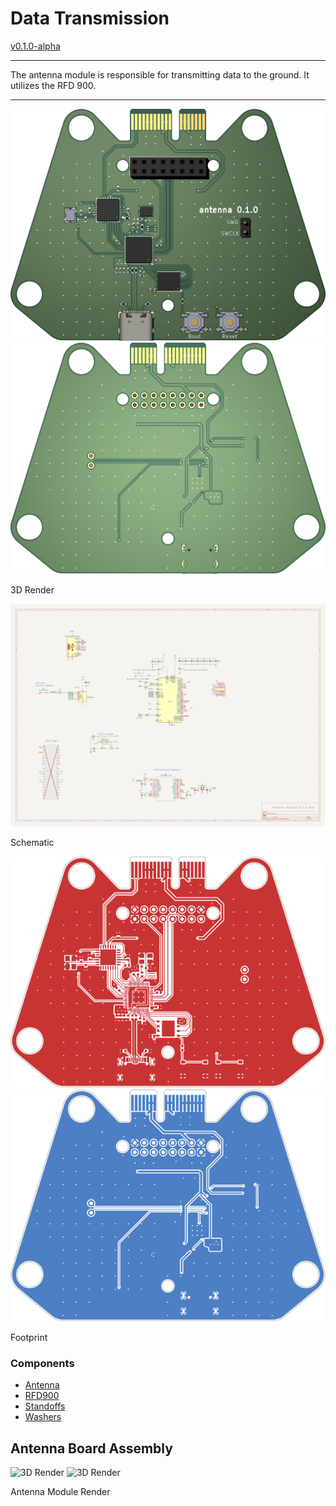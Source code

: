 # Data Transmission

[v0.1.0-alpha](https://github.com/sonicavionics/4in-antenna/)

---

The antenna module is responsible for transmitting data to the ground. It utilizes the RFD 900.

---

<div class="image-row">
    <img src="https://raw.githubusercontent.com/sonicavionics/4in-antenna/refs/heads/main/images/board.front.png" alt="3D Render">
    <img src="https://raw.githubusercontent.com/sonicavionics/4in-antenna/refs/heads/main/images/board.back.png" alt="3D Render">
</div>
<p class="image-caption">3D Render</p>

![alt text](https://raw.githubusercontent.com/sonicavionics/4in-antenna/refs/heads/main/images/sch.svg)
<p class="image-caption">Schematic</p>


<div class="image-row">
    <img src="https://raw.githubusercontent.com/sonicavionics/4in-antenna/refs/heads/main/images/pcbf.svg" alt="Front">
    <img src="https://raw.githubusercontent.com/sonicavionics/4in-antenna/refs/heads/main/images/pcbb.svg" alt="Back">
</div>
<p class="image-caption">Footprint</p>

### Components

- [Antenna](https://grabcad.com/library/gsm-antenna-3)
- [RFD900](https://grabcad.com/library/rfd-900-radio-modem-1)
- [Standoffs](https://www.mcmaster.com/94868A719/)
- [Washers](https://www.mcmaster.com/97022A879/)

## Antenna Board Assembly

<div class="image-row">
    <img src="rfd_board.png" alt="3D Render">
    <img src="rfd_board2.png" alt="3D Render">
</div>
<p class="image-caption">Antenna Module Render</p>
